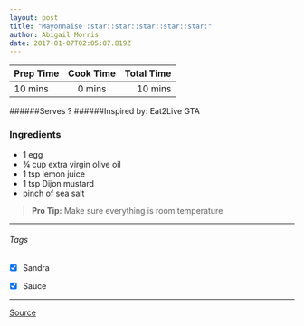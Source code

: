```yaml
---
layout: post
title: "Mayonnaise :star::star::star::star::star:"
author: Abigail Morris
date: 2017-01-07T02:05:07.819Z
---
```


| Prep Time  | Cook Time    | Total Time  |
| ---------- |:------------:| -----------:|
| 10 mins    | 0 mins      | 10 mins     |


######Serves ?
######Inspired by: Eat2Live GTA

### Ingredients

* 1 egg
* ¾ cup extra virgin olive oil
* 1 tsp lemon juice
* 1 tsp Dijon mustard
* pinch of sea salt

> **Pro Tip:** Make sure everything is room temperature

---

###### Tags
- [x] Sandra
- [x] Sauce


---

[Source](www.eat2livegta.com)

